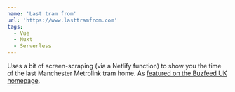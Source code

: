 ```yaml
---
name: 'Last tram from'
url: 'https://www.lasttramfrom.com'
tags:
  - Vue
  - Nuxt
  - Serverless
---
```


Uses a bit of screen-scraping (via a Netlify function) to show you the time of the last Manchester Metrolink tram home. As [featured on the Buzfeed UK homepage](https://www.buzzfeed.com/jimwaterson/genius-creates-transport-app-that-measures-time-in-pints-of).
